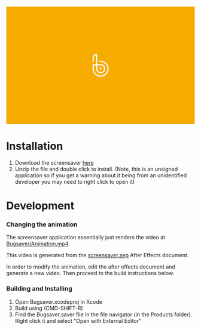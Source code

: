 
![](https://github.com/bugsnag/screensaver/raw/master/docs/preview.gif)

# Installation

1. Download the screensaver [here](https://github.com/bugsnag/screensaver/releases/download/v0.0.1/Bugsaver.saver.zip)
2. Unzip the file and double click to install. (Note, this is an unsigned application so if you get a warning about it being from an unidentified developer you may need to right click to open it)

# Development

### Changing the animation

The screensaver application essentially just renders the video at
[Bugsaver/Animation.mp4](https://github.com/bugsnag/screensaver/blob/master/Bugsaver/Animation.mp4).

This video is generated from the [screensaver.aep](https://github.com/bugsnag/screensaver/blob/master/screensaver.aep) After Effects document.

In order to modify the animation, edit the after effects document and generate a new video. Then proceed to the build instructions below.


### Building and Installing

1. Open Bugsaver.xcodeproj in Xcode
2. Build using (CMD-SHIFT-R)
3. Find the Bugsaver.saver file in the file navigator (in the Products folder).
   Right click it and select "Open with External Editor"
